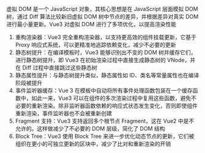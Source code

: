 虚拟 DOM 是一个 JavaScript 对象，其核心思想是在 JavaScript 层面模拟 DOM 树，通过 Diff 算法比较新旧虚拟 DOM 树中节点的差异，并根据差异对真实 DOM 进行最小量更新。Vue3 对虚拟 DOM 进行了多项优化，以提高渲染性能

1. 重构渲染器：Vue3 完全重构渲染器，以支持更高效的组件挂载更新，它基于 Proxy 响应式系统，可以更精准地追踪依赖变化，减少不必要的更新
2. 静态树提升：在编译模板时，Vue3 能够识别出不变的 DOM 树并缓存它们，进行静态树提升，即 Vue3 在初始渲染过程中直接生成静态树的 VNode，并在 Diff 过程中直接跳过这些静态树
3. 静态属性提升：与静态树提升类似，静态属性如 ID、类名等常量属性也在编译阶段被提升
4. 事件监听器缓存：Vue 3 在模板中自动将所有事件处理函数包装在一个缓存函数中，如此一来，Vue3 可以在组件的多次渲染过程中复用这些函数，避免不必要的重新渲染。除非监听器函数依赖的响应式状态发生变化，否则即使组件重新渲染，事件监听器也不会被重新创建
5. Fragment 支持：Vue3 支持返回多个根节点 Fragment，这在 Vue2 中是不允许的。这样做减少了不必要的 DOM 层级，简化了 DOM 结构
6. Block Tree：Vue3 使用 Block Tree 来进一步优化动态节点的更新，它们被组织在更小的可独立更新的区块中，减少了比对和重新渲染的开销

